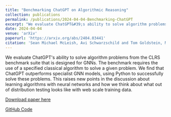 ```yaml
---
title: "Benchmarking ChatGPT on Algorithmic Reasoning"
collection: publications
permalink: /publications/2024-04-04-Benchmarking-ChatGPT
excerpt: "We evaluate ChatGPT&#39;s ability to solve algorithm problems from the CLRS benchmark suite that is designed for GNNs. The benchmark requires the use of a specified classical algorithm to solve a given problem. We find that ChatGPT outperforms specialist GNN models, using Python to successfully solve these problems. This raises new points in the discussion about learning algorithms with neural networks and how we think about what out of distribution testing looks like with web scale training data."
date: 2024-04-04
venue: 'arXiv'
paperurl: 'https://arxiv.org/abs/2404.03441'
citation: 'Sean Michael McLeish, Avi Schwarzschild and Tom Goldstein, McLeish (2024). &quot;Benchmarking ChatGPT on Algorithmic Reasoning.&quot; <i>arXiv preprint arXiv:2404.03441</i>.'
---
```

We evaluate ChatGPT's ability to solve algorithm problems from the CLRS benchmark suite that is designed for GNNs. The benchmark requires the use of a specified classical algorithm to solve a given problem. We find that ChatGPT outperforms specialist GNN models, using Python to successfully solve these problems. This raises new points in the discussion about learning algorithms with neural networks and how we think about what out of distribution testing looks like with web scale training data.

[Download paper here](https://arxiv.org/abs/2404.03441)

[GitHub Code](https://github.com/mcleish7/CLRS4LM)